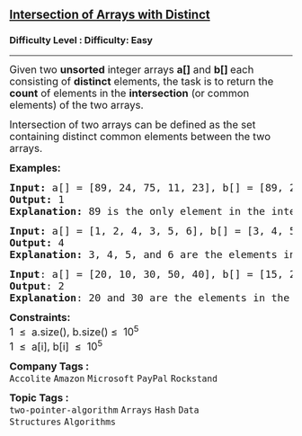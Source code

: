 <h2><a href="https://www.geeksforgeeks.org/problems/intersection-of-two-arrays2404/1?page=1&category=Arrays&difficulty=Easy&status=unsolved&sortBy=submissions">Intersection of Arrays with Distinct</a></h2><h3>Difficulty Level : Difficulty: Easy</h3><hr><div class="problems_problem_content__Xm_eO" style="user-select: auto;"><p style="user-select: auto;"><span style="font-size: 18px; user-select: auto;">Given two <strong style="user-select: auto;">unsorted</strong> integer arrays <strong style="user-select: auto;">a[]</strong> and <strong style="user-select: auto;">b[] </strong>each consisting of&nbsp;<strong style="user-select: auto;">distinct</strong> elements, the task is to return the <strong style="user-select: auto;">count</strong> of elements in the <strong style="user-select: auto;">intersection</strong> (or common elements) of the two arrays.</span></p>
<p style="user-select: auto;"><span style="font-size: 18px; user-select: auto;">Intersection of two arrays can be defined as the set containing distinct common elements between the two arrays.&nbsp;</span></p>
<p style="user-select: auto;"><strong style="user-select: auto;"><span style="font-size: 18px; user-select: auto;">Examples:</span></strong></p>
<pre style="user-select: auto;"><strong style="user-select: auto;"><span style="font-size: 18px; user-select: auto;">Input: </span></strong><span style="font-size: 18px; user-select: auto;">a[] = [89, 24, 75, 11, 23], b[] = [89, 2, 4]</span><br style="user-select: auto;"><span style="font-size: 18px; user-select: auto;"><strong style="user-select: auto;">Output: </strong>1
</span><span style="font-size: 18px; user-select: auto;"><strong style="user-select: auto;">Explanation: </strong>89 is the only element in the intersection of two arrays.</span></pre>
<pre style="user-select: auto;"><strong style="user-select: auto;"><span style="font-size: 18px; user-select: auto;">Input: </span></strong><span style="font-size: 18px; user-select: auto;">a[] = [1, 2, 4, 3, 5, 6], b[] = [3, 4, 5, 6, 7]
<strong style="user-select: auto;">Output: </strong>4<strong style="user-select: auto;">
Explanation: </strong>3, 4, 5, and 6 are the elements in the intersection of two arrays.</span></pre>
<pre style="user-select: auto;"><span style="font-size: 18px; user-select: auto;"><strong style="user-select: auto;">Input</strong>: a[] = [20, 10, 30, 50, 40], b[] = [15, 25, 30, 20, 35]
<strong style="user-select: auto;">Output</strong>: 2
<strong style="user-select: auto;">Explanation</strong>: 20 and 30 are the elements in the intersection of the two arrays.</span>
</pre>
<p style="user-select: auto;"><span style="font-size: 18px; user-select: auto;"><strong style="user-select: auto;">Constraints:</strong></span><br style="user-select: auto;"><span style="font-size: 18px; user-select: auto;">1&nbsp; ≤&nbsp; a.size(), b.size() ≤&nbsp; 10<sup style="user-select: auto;">5</sup><br style="user-select: auto;">1&nbsp; ≤&nbsp; a[i], b[i]&nbsp; ≤&nbsp; 10<sup style="user-select: auto;">5</sup></span></p></div><p><span style=font-size:18px><strong>Company Tags : </strong><br><code>Accolite</code>&nbsp;<code>Amazon</code>&nbsp;<code>Microsoft</code>&nbsp;<code>PayPal</code>&nbsp;<code>Rockstand</code>&nbsp;<br><p><span style=font-size:18px><strong>Topic Tags : </strong><br><code>two-pointer-algorithm</code>&nbsp;<code>Arrays</code>&nbsp;<code>Hash</code>&nbsp;<code>Data Structures</code>&nbsp;<code>Algorithms</code>&nbsp;